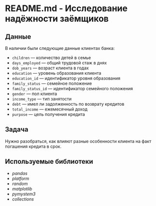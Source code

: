 # README.md - Исследование надёжности заёмщиков

## Данные
В наличии были следующие данные клиентах банка:
- `children` — количество детей в семье
- `days_employed` — общий трудовой стаж в днях
- `dob_years` — возраст клиента в годах
- `education` — уровень образования клиента
- `education_id` — идентификатор уровня образования
- `family_status` — семейное положение
- `family_status_id` — идентификатор семейного положения
- `gender` — пол клиента
- `income_type` — тип занятости
- `debt` — имел ли задолженность по возврату кредитов
- `total_income` — ежемесячный доход
- `purpose` — цель получения кредита

## Задача
Нужно разобраться, как влияют разные особенности клиента на факт погашения кредита в срок.

## Используемые библиотеки
- *pandas*
- *platform*
- *random*
- *matplotlib*
- *pymystem3*
- *collections*
